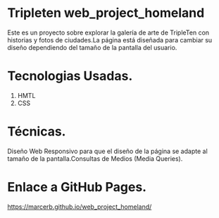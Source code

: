# Tripleten web_project_homeland

Este es un proyecto sobre explorar la galería de arte de TripleTen con historias y fotos de ciudades.La página está diseñada para cambiar su diseño dependiendo del tamaño de la pantalla del usuario.

# Tecnologias Usadas.

1. HMTL
2. CSS

# Técnicas.

Diseño Web Responsivo para que el diseño de la página se adapte al tamaño de la pantalla.Consultas de Medios (Media Queries).

# Enlace a GitHub Pages.

https://marcerb.github.io/web_project_homeland/
